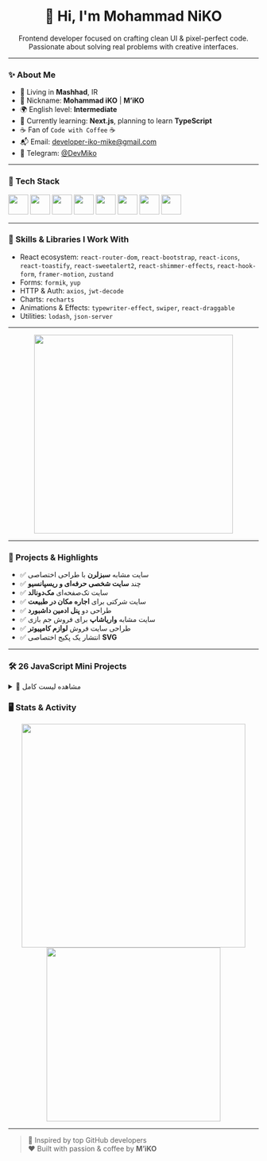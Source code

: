 <h1 align="center">👋 Hi, I'm Mohammad NiKO</h1>
<p align="center">
  Frontend developer focused on crafting clean UI & pixel-perfect code. Passionate about solving real problems with creative interfaces.
</p>

---

### ✨ About Me

- 📍 Living in **Mashhad**, IR
- 💬 Nickname: **Mohammad iKO** | **M’iKO**  
- 🌍 English level: **Intermediate**  
- 🚀 Currently learning: **Next.js**, planning to learn **TypeScript**  
- ☕ Fan of `Code with Coffee` ☕  
- 📬 Email: [developer-iko-mike@gmail.com](mailto:developer-iko-mike@gmail.com)  
- 💬 Telegram: [@DevMiko](https://t.me/DevMiko)  

---

### 🔧 Tech Stack

<p align="left">
  <img src="https://cdn.jsdelivr.net/gh/devicons/devicon/icons/html5/html5-original.svg" width="40" />
  <img src="https://cdn.jsdelivr.net/gh/devicons/devicon/icons/css3/css3-original.svg" width="40" />
  <img src="https://cdn.jsdelivr.net/gh/devicons/devicon/icons/javascript/javascript-original.svg" width="40" />
  <img src="https://cdn.jsdelivr.net/gh/devicons/devicon/icons/react/react-original.svg" width="40" />
  <img src="https://cdn.jsdelivr.net/gh/devicons/devicon/icons/bootstrap/bootstrap-original.svg" width="40" />
  <img src="https://cdn.jsdelivr.net/gh/devicons/devicon/icons/materialui/materialui-original.svg" width="40" />
  <img src="https://cdn.jsdelivr.net/gh/devicons/devicon/icons/axios/axios-plain.svg" width="40" />
  <img src="https://cdn.jsdelivr.net/gh/devicons/devicon/icons/git/git-original.svg" width="40" />
</p>

---

### 🎯 Skills & Libraries I Work With

- React ecosystem: `react-router-dom`, `react-bootstrap`, `react-icons`, `react-toastify`, `react-sweetalert2`, `react-shimmer-effects`, `react-hook-form`, `framer-motion`, `zustand`
- Forms: `formik`, `yup`
- HTTP & Auth: `axios`, `jwt-decode`
- Charts: `recharts`
- Animations & Effects: `typewriter-effect`, `swiper`, `react-draggable`
- Utilities: `lodash`, `json-server`

---

<p align="center">
  <img src="/typing.gif" width="400" style="min-width: 400px; max-width: 100%;" />
</p>

---

### 🧠 Projects & Highlights

- ✅ سایت مشابه **سبزلرن** با طراحی اختصاصی  
- ✅ چند **سایت شخصی حرفه‌ای و ریسپانسیو**  
- ✅ سایت تک‌صفحه‌ای **مک‌دونالد**  
- ✅ سایت شرکتی برای **اجاره مکان در طبیعت**  
- ✅ طراحی دو **پنل ادمین داشبورد**  
- ✅ سایت مشابه **واریاشاپ** برای فروش جم بازی  
- ✅ طراحی سایت فروش **لوازم کامپیوتر**  
- ✅ انتشار یک پکیج اختصاصی **SVG**

---

### 🛠 26 JavaScript Mini Projects

<details>
<summary>📂 مشاهده لیست کامل</summary>

```

1. AboutKey         10. LoadingBeforeSite    19. Profile
2. BookList         11. MakeLorem            20. Random-BG
3. BoxRandomImage   12. multiplay            21. RegEx
4. BuyTickets       13. MusicPlayer          22. RightClickMenu
5. Convert-C-To-F   14. MusicPlayer2         23. SearchBoxCoustomTitle
6. GetUsersRandom   15. NoteApp              24. ShoesShop
7. InputMaxLengh    16. NoteApp2             25. ThemeSwitcher
8. KeyBoard         17. Pageitions           26. TodoList
9. LightRange       18. PasswordToggle

```

</details>

### 🖥 Stats & Activity

<p align="center">
  <img src="https://github-readme-stats.vercel.app/api?username=developer-iko-mike&show_icons=true&theme=radical" width="450" />
  <img src="https://github-readme-stats.vercel.app/api/top-langs/?username=developer-iko-mike&layout=compact&theme=radical" width="350" />
</p>

---

> 🧠 Inspired by top GitHub developers  
> ❤️ Built with passion & coffee by **M’iKO**
